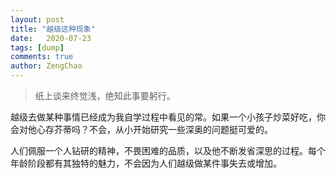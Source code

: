 ```yaml
---
layout: post
title: "越级这种现象"
date:   2020-07-23
tags: [dump]
comments: true
author: ZengChao
---
```


> 纸上谈来终觉浅，绝知此事要躬行。

越级去做某种事情已经成为我自学过程中看见的常。如果一个小孩子炒菜好吃，你会对他心存芥蒂吗？不会，从小开始研究一些深奥的问题挺可爱的。

人们佩服一个人钻研的精神，不畏困难的品质，以及他不断发省深思的过程。每个年龄阶段都有其独特的魅力，不会因为人们越级做某件事失去或增加。
